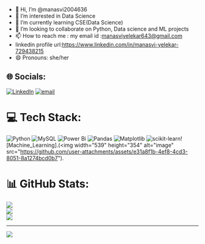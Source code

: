 - 👋 Hi, I’m @manasvi2004636
- 👀 I’m interested in Data Science
- 🌱 I’m currently learning CSE(Data Science)
- 💞️ I’m looking to collaborate on Python, Data science and ML projects
- 📫 How to reach me : my email id :manasviyelekar643@gmail.com
- linkedin profile url:https://www.linkedin.com/in/manasvi-yelekar-729438215
- 😄 Pronouns: she/her


<!---
manasvi2004636/manasvi2004636 is a ✨ special ✨ repository because its `README.md` (this file) appears on your GitHub profile.
You can click the Preview link to take a look at your changes.
--->

## 🌐 Socials:
[![LinkedIn](https://img.shields.io/badge/LinkedIn-%230077B5.svg?logo=linkedin&logoColor=white)](https://linkedin.com/in/https://www.linkedin.com/in/manasvi-yelekar-729438215) [![email](https://img.shields.io/badge/Email-D14836?logo=gmail&logoColor=white)](mailto:manasviyelekar643@gmail.com) 

# 💻 Tech Stack:
![Python](https://img.shields.io/badge/python-3670A0?style=for-the-badge&logo=python&logoColor=ffdd54) ![MySQL](https://img.shields.io/badge/mysql-4479A1.svg?style=for-the-badge&logo=mysql&logoColor=white) ![Power Bi](https://img.shields.io/badge/power_bi-F2C811?style=for-the-badge&logo=powerbi&logoColor=black) ![Pandas](https://img.shields.io/badge/pandas-%23150458.svg?style=for-the-badge&logo=pandas&logoColor=white) ![Matplotlib](https://img.shields.io/badge/Matplotlib-%23ffffff.svg?style=for-the-badge&logo=Matplotlib&logoColor=black) ![scikit-learn](https://img.shields.io/badge/scikit--learn-%23F7931E.svg?style=for-the-badge&logo=scikit-learn&logoColor=white)![Machine_Learning].(<img width="539" height="354" alt="image" src="https://github.com/user-attachments/assets/e31a8f1b-4ef8-4cd3-8051-8a1274bcd0b7").

# 📊 GitHub Stats:
![](https://github-readme-stats.vercel.app/api?username=manasvi2004636&theme=dark&hide_border=false&include_all_commits=false&count_private=false)<br/>
![](https://nirzak-streak-stats.vercel.app/?user=manasvi2004636&theme=dark&hide_border=false)<br/>
![](https://github-readme-stats.vercel.app/api/top-langs/?username=manasvi2004636&theme=dark&hide_border=false&include_all_commits=false&count_private=false&layout=compact)

---
[![](https://visitcount.itsvg.in/api?id=manasvi2004636&icon=0&color=0)](https://visitcount.itsvg.in)

<!-- Proudly created with GPRM ( https://gprm.itsvg.in ) -->
